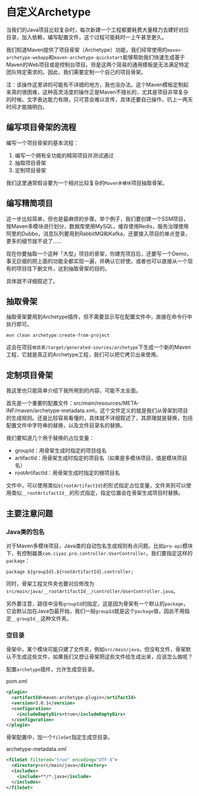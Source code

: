 # 自定义Archetype

当我们的Java项目比较复杂时，每次新建一个工程都要耗费大量精力去建好对应目录，加入依赖，编写配置文件，这个过程可能耗时一上午甚至更久。

我们知道Maven提供了项目骨架（Archetype）功能，我们经常使用的`maven-archetype-webapp`和`maven-archetype-quickstart`能够帮助我们快速生成基于Maven的Web项目或是控制台项目。但是这两个简易的通用模板是无法满足特定团队特定需求的。因此，我们需要定制一个自己的项目骨架。

注：该操作这里讲的可能有不详细的地方，我也没办法。这个Maven模板定制起来真的很困难，这种高灵活度的操作正是Maven不擅长的，尤其是项目非常复杂的时候。文字表达能力有限，只可意会难以言传，具体还要自己操作，坑上一两天时间才能搞明白。

## 编写项目骨架的流程

编写一个项目骨架的基本流程：

1. 编写一个拥有全功能的精简项目并测试通过
2. 抽取项目骨架
3. 定制项目骨架

我们这里通常假设要为一个相对比较复杂的`Maven多模块`项目抽取骨架。

## 编写精简项目

这一步比较简单，但也是最麻烦的步骤。举个例子，我们要创建一个SSM项目，按Maven多模块进行划分，数据库使用MySQL，缓存使用Redis，服务治理使用阿里的Dubbo，消息队列要用到RabbitMQ和Kafka，还要接入项目的单点登录，更多的细节就不说了......

现在你要抽取一个这种「大型」项目的骨架，你建完项目后，还要写一个Demo，事无巨细的把上面的功能全都实现一遍，并确认它好使。或者也可以直接从一个现有的项目往下删文件，达到抽取骨架的目的。

具体就不详细叙述了。

## 抽取骨架

抽取骨架要用到Archetype插件，但不需要显示写在配置文件中，直接在命令行中执行即可。

```
mvn clean archetype:create-from-project
```

这会在项目`根目录/target/generated-sources/archetype`下生成一个新的Maven工程，它就是真正的Archetype工程，我们可以把它拷贝出来使用。

## 定制项目骨架

我这里也只能简单介绍下我所用到的内容，可能不太全面。

首先是一个重要的配置文件：src/main/resources/META-INF/maven/archetype-metadata.xml，这个文件定义的就是我们从骨架到项目的生成规则。还是比较容易看懂的，具体就不详细叙述了，其原理就是替换，包括配置文件中字符串的替换，以及文件目录名的替换。

我们要知道几个用于替换的占位变量：

* groupId：用骨架生成时指定的项目组名
* artifactId：用骨架生成时指定的项目名（如果是多模块项目，值是模块项目名）
* rootArtifactId：用骨架生成时指定的根项目名

文件中，可以使用类似`${rootArtifactId}`的形式指定占位变量，文件夹则可以使用类似`__rootArtifactId__`的形式指定，指定位置会在骨架生成项目时替换。

## 主要注意问题

### Java类的包名

对于Maven多模块项目，Java类的自动包名生成规则有点问题。比如`pro-api`模块下，有控制器类`com.ciyaz.pro.controller.UserController`，我们要指定这样的`package`：

```
package ${groupId}.${rootArtifactId}.controller;
```

同时，骨架工程文件夹也要对应修改为`src/main/java/__rootArtifactId__/controller/UserController.java`。

另外要注意，路径中没有`groupId`的指定，这是因为骨架有一个默认的`package`，它会默认加在Java包最开始，我们一般`groupId`就是这个`package`值，因此不用指定`__groupId__`这种文件夹。

### 空目录

骨架中，某个模块可能只建了文件夹，例如`src/main/java`，但没有文件，骨架默认不生成这些文件，如果我们又想让骨架把这些文件给生成出来，应该怎么做呢？

配置`archetype`插件，允许生成空目录。

pom.xml
```xml
<plugin>
  <artifactId>maven-archetype-plugin</artifactId>
  <version>3.0.1</version>
  <configuration>
    <includeEmptyDirs>true</includeEmptyDirs>
  </configuration>
</plugin>
```

骨架配置中，加一个`fileSet`指定生成空目录。

archetype-metadata.xml
```xml
<fileSet filtered="true" encoding="UTF-8">
  <directory>src/main/java</directory>
  <includes>
    <include>**/*.java</include>
  </includes>
</fileSet>
```
